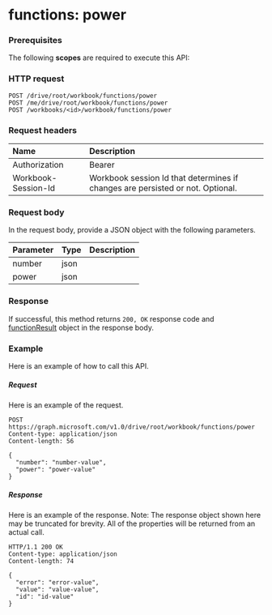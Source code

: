 # functions: power


### Prerequisites
The following **scopes** are required to execute this API: 
### HTTP request
<!-- { "blockType": "ignored" } -->
```http
POST /drive/root/workbook/functions/power
POST /me/drive/root/workbook/functions/power
POST /workbooks/<id>/workbook/functions/power

```
### Request headers
| Name       | Description|
|:---------------|:----------|
| Authorization  | Bearer <code>|
| Workbook-Session-Id  | Workbook session Id that determines if changes are persisted or not. Optional.|

### Request body
In the request body, provide a JSON object with the following parameters.

| Parameter	   | Type	|Description|
|:---------------|:--------|:----------|
|number|json||
|power|json||

### Response
If successful, this method returns `200, OK` response code and [functionResult](../resources/functionresult.md) object in the response body.

### Example
Here is an example of how to call this API.
##### Request
Here is an example of the request.
<!-- {
  "blockType": "request",
  "name": "functions_power"
}-->
```http
POST https://graph.microsoft.com/v1.0/drive/root/workbook/functions/power
Content-type: application/json
Content-length: 56

{
  "number": "number-value",
  "power": "power-value"
}
```

##### Response
Here is an example of the response. Note: The response object shown here may be truncated for brevity. All of the properties will be returned from an actual call.
<!-- {
  "blockType": "response",
  "truncated": true,
  "@odata.type": "microsoft.graph.functionResult"
} -->
```http
HTTP/1.1 200 OK
Content-type: application/json
Content-length: 74

{
  "error": "error-value",
  "value": "value-value",
  "id": "id-value"
}
```

<!-- uuid: 8fcb5dbc-d5aa-4681-8e31-b001d5168d79
2015-10-25 14:57:30 UTC -->
<!-- {
  "type": "#page.annotation",
  "description": "functions: power",
  "keywords": "",
  "section": "documentation",
  "tocPath": ""
}-->